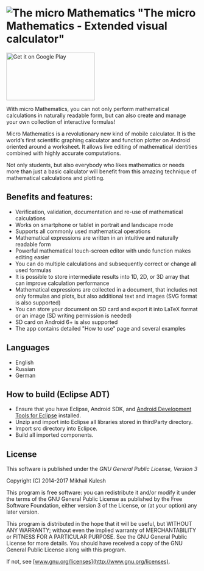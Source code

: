 # ![The micro Mathematics](https://github.com/mkulesh/microMathematics/blob/master/images/icon.png) "The micro Mathematics - Extended visual calculator"

<a href='https://play.google.com/store/apps/details?id=com.mkulesh.micromath.plus&hl=en'><img alt='Get it on Google Play' src='https://play.google.com/intl/en_us/badges/images/generic/en_badge_web_generic.png' width=232 height=125/></a>

With micro Mathematics, you can not only perform mathematical calculations in naturally readable form, but can also create and manage your own collection of interactive formulas!

Micro Mathematics is a revolutionary new kind of mobile calculator. It is the world’s first scientific graphing calculator and function plotter on Android oriented around a worksheet. It allows live editing of mathematical identities combined with highly accurate computations.

Not only students, but also everybody who likes mathematics or needs more than just a basic calculator will benefit from this amazing technique of mathematical calculations and plotting.

## Benefits and features:

* Verification, validation, documentation and re-use of mathematical calculations
* Works on smartphone or tablet in portrait and landscape mode
* Supports all commonly used mathematical operations
* Mathematical expressions are written in an intuitive and naturally readable form
* Powerful mathematical touch-screen editor with undo function makes editing easier
* You can do multiple calculations and subsequently correct or change all used formulas
* It is possible to store intermediate results into 1D, 2D, or 3D array that can improve calculation performance
* Mathematical expressions are collected in a document, that includes not only formulas and plots, but also additional text and images (SVG format is also supported)
* You can store your document on SD card and export it into LaTeX format or an image (SD writing permission is needed)
* SD card on Android 6+ is also supported
* The app contains detailed "How to use" page and several examples

## Languages
* English
* Russian
* German

## How to build (Eclipse ADT)
* Ensure that you have Eclipse, Android SDK, and [Android Development Tools for Eclipse](https://marketplace.eclipse.org/content/android-development-tools-eclipse)  installed.
* Unzip and import into Eclipse all libraries stored in thirdParty directory.
* Import src directory into Eclipce.
* Build all imported components.

## License

This software is published under the *GNU General Public License, Version 3*

Copyright (C) 2014-2017 Mikhail Kulesh

This program is free software: you can redistribute it and/or modify it under the terms of the GNU General Public License as published by the Free Software Foundation, either version 3 of the License, or (at your option) any later version.

This program is distributed in the hope that it will be useful, but WITHOUT ANY WARRANTY; without even the implied warranty of MERCHANTABILITY or FITNESS FOR A PARTICULAR PURPOSE.  See the GNU General Public License for more details. You should have received a copy of the GNU General Public License along with this program.

If not, see [www.gnu.org/licenses](http://www.gnu.org/licenses).

